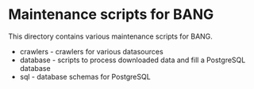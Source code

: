 # Maintenance scripts for BANG

This directory contains various maintenance scripts for BANG.

* crawlers - crawlers for various datasources
* database - scripts to process downloaded data and fill a PostgreSQL database
* sql - database schemas for PostgreSQL
